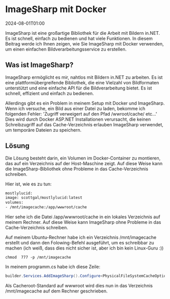 # ImageSharp mit Docker

<datetime class="hidden">2024-08-01T01:00</datetime>

<!--category-- Docker, ImageSharp -->
ImageSharp ist eine großartige Bibliothek für die Arbeit mit Bildern in.NET. Es ist schnell, einfach zu bedienen und hat viele Funktionen. In diesem Beitrag werde ich Ihnen zeigen, wie Sie ImageSharp mit Docker verwenden, um einen einfachen Bildverarbeitungsservice zu erstellen.

## Was ist ImageSharp?

ImageSharp ermöglicht es mir, nahtlos mit Bildern in.NET zu arbeiten. Es ist eine plattformübergreifende Bibliothek, die eine Vielzahl von Bildformaten unterstützt und eine einfache API für die Bildverarbeitung bietet. Es ist schnell, effizient und einfach zu bedienen.

Allerdings gibt es ein Problem in meinem Setup mit Docker und ImageSharp. Wenn ich versuche, ein Bild aus einer Datei zu laden, bekomme ich folgenden Fehler:
'Zugriff verweigert auf den Pfad /wwroot/cache/ etc...'
Dies wird durch Docker ASP.NET Installationen verursacht, die keinen Schreibzugriff auf das Cache-Verzeichnis erlauben ImageSharp verwendet, um temporäre Dateien zu speichern.

## Lösung

Die Lösung besteht darin, ein Volumen im Docker-Container zu montieren, das auf ein Verzeichnis auf der Host-Maschine zeigt. Auf diese Weise kann die ImageSharp-Bibliothek ohne Probleme in das Cache-Verzeichnis schreiben.

Hier ist, wie es zu tun:

```dockerfile
mostlylucid:
image: scottgal/mostlylucid:latest
volumes:
- /mnt/imagecache:/app/wwwroot/cache
```

Hier sehe ich die Datei /app/wwwroot/cache in ein lokales Verzeichnis auf meinem Rechner. Auf diese Weise kann ImageSharp ohne Probleme in das Cache-Verzeichnis schreiben.

Auf meinem Ubuntu-Rechner habe ich ein Verzeichnis /mnt/imagecache erstellt und dann den Folowing-Befehl ausgeführt, um es schreibbar zu machen (ich weiß, dass dies nicht sicher ist, aber ich bin kein Linux-Guru :))

```shell
chmod  777 -p /mnt/imagecache
```

In meinem programm.cs habe ich diese Zeile:

```csharp
builder.Services.AddImageSharp().Configure<PhysicalFileSystemCacheOptions>(options => options.CacheFolder = "cache");
```

Als Cacheroot-Standard auf wwwroot wird dies nun in das Verzeichnis /mnt/imagecache auf dem Rechner geschrieben.